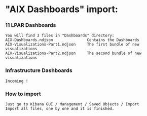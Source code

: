 # "AIX Dashboards" import:

### 11 LPAR Dashboards  
	You will find 3 files in "Dashboards" directory:
	AIX-Dashboards.ndjson				Contains the Dashboards
	AIX-Visualizations-Part1.ndjson		The first bundle of new visualizations
	AIX-Visualizations-Part2.ndjson		The second bundle of new visualizations
	
### Infrastructure Dashboards
	Incoming !
	
### How to import
	Just go to Kibana GUI / Management / Saved Objects / Import
	Import all files, one by one and it is finished.

